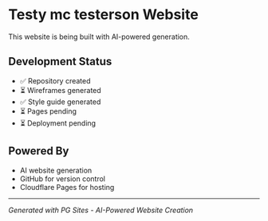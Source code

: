 # Testy mc testerson Website

This website is being built with AI-powered generation.

## Development Status
- ✅ Repository created
- ⏳ Wireframes generated
- ✅ Style guide generated
- ⏳ Pages pending
- ⏳ Deployment pending

## Powered By
- AI website generation
- GitHub for version control
- Cloudflare Pages for hosting

---
*Generated with PG Sites - AI-Powered Website Creation*